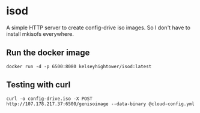 # isod

A simple HTTP server to create config-drive iso images. So I don't have to install mkisofs everywhere.

## Run the docker image

```
docker run -d -p 6500:8080 kelseyhightower/isod:latest
```

## Testing with curl

```
curl -o config-drive.iso -X POST http://107.178.217.37:6500/genisoimage --data-binary @cloud-config.yml
```
